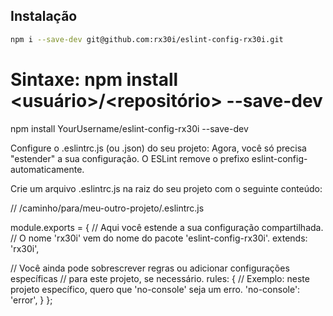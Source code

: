 ## Instalação

```bash
npm i --save-dev git@github.com:rx30i/eslint-config-rx30i.git
```

# Sintaxe: npm install <usuário>/<repositório> --save-dev
npm install YourUsername/eslint-config-rx30i --save-dev

Configure o .eslintrc.js (ou .json) do seu projeto:
Agora, você só precisa "estender" a sua configuração. O ESLint remove o prefixo eslint-config- automaticamente.

Crie um arquivo .eslintrc.js na raiz do seu projeto com o seguinte conteúdo:


// /caminho/para/meu-outro-projeto/.eslintrc.js

module.exports = {
  // Aqui você estende a sua configuração compartilhada.
  // O nome 'rx30i' vem do nome do pacote 'eslint-config-rx30i'.
  extends: 'rx30i',

  // Você ainda pode sobrescrever regras ou adicionar configurações específicas
  // para este projeto, se necessário.
  rules: {
    // Exemplo: neste projeto específico, quero que 'no-console' seja um erro.
    'no-console': 'error',
  }
};